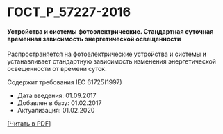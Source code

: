 # ГОСТ_Р_57227-2016

#### Устройства и системы фотоэлектрические. Стандартная суточная временная зависимость энергетической освещенности

Распространяется на фотоэлектрические устройства и системы и устанавливает стандартную зависимость изменения энергетической освещенности от времени суток.

Содержит требования IEC 61725(1997)

- Дата введения: 01.09.2017
- Добавлен в базу: 01.02.2017
- Актуализация: 01.02.2020

<a onclick="openFileCallback('https://standartgost.ru/g/ГОСТ_Р_57227-2016.pdf', 'ГОСТ_Р_57227-2016.pdf');" href="#">[Читать в PDF]</a>